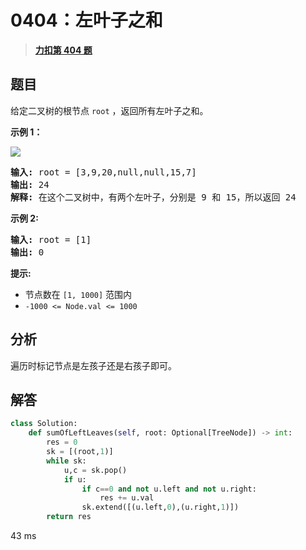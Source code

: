# 0404：左叶子之和


> <u>**[力扣第 404 题](https://leetcode.cn/problems/sum-of-left-leaves/)**</u>

## 题目

<p>给定二叉树的根节点 <code>root</code> ，返回所有左叶子之和。</p>



<p><strong>示例 1：</strong></p>

<p><img src="https://assets.leetcode.com/uploads/2021/04/08/leftsum-tree.jpg" /></p>

<pre>
<strong>输入:</strong> root = [3,9,20,null,null,15,7]
<strong>输出:</strong> 24
<strong>解释:</strong> 在这个二叉树中，有两个左叶子，分别是 9 和 15，所以返回 24
</pre>

<p><strong>示例 2:</strong></p>

<pre>
<strong>输入:</strong> root = [1]
<strong>输出:</strong> 0
</pre>



<p><strong>提示:</strong></p>

<ul>
<li>节点数在 <code>[1, 1000]</code> 范围内</li>
<li><code>-1000 &lt;= Node.val &lt;= 1000</code></li>
</ul>




## 分析

遍历时标记节点是左孩子还是右孩子即可。

## 解答

```python
class Solution:
    def sumOfLeftLeaves(self, root: Optional[TreeNode]) -> int:
        res = 0
        sk = [(root,1)]
        while sk:
            u,c = sk.pop()
            if u:
                if c==0 and not u.left and not u.right:
                    res += u.val
                sk.extend([(u.left,0),(u.right,1)])
        return res
```
43 ms
